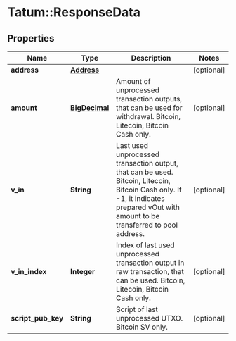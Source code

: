 # Tatum::ResponseData

## Properties
Name | Type | Description | Notes
------------ | ------------- | ------------- | -------------
**address** | [**Address**](Address.md) |  | [optional] 
**amount** | [**BigDecimal**](BigDecimal.md) | Amount of unprocessed transaction outputs, that can be used for withdrawal. Bitcoin, Litecoin, Bitcoin Cash only. | [optional] 
**v_in** | **String** | Last used unprocessed transaction output, that can be used. Bitcoin, Litecoin, Bitcoin Cash only. If -1, it indicates prepared vOut with amount to be transferred to pool address. | [optional] 
**v_in_index** | **Integer** | Index of last used unprocessed transaction output in raw transaction, that can be used. Bitcoin, Litecoin, Bitcoin Cash only. | [optional] 
**script_pub_key** | **String** | Script of last unprocessed UTXO. Bitcoin SV only. | [optional] 

